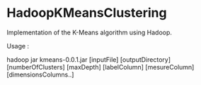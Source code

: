 # HadoopKMeansClustering
Implementation of the K-Means algorithm using Hadoop.

Usage : 

hadoop jar kmeans-0.0.1.jar [inputFile] [outputDirectory] [numberOfClusters] [maxDepth] [labelColumn] [mesureColumn] [dimensionsColumns..]